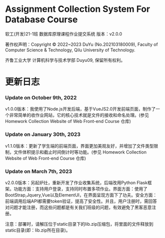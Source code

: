 # Assignment Collection System For Database Course
软工(开发)21-1班 数据库原理课程作业提交系统 版本：v2.0.0

著作权声明：Copyright &copy; 2022~2023 DuYu (No.202103180009), Faculty of Computer Science & Technology, Qilu University of Technology.

齐鲁工业大学 计算机科学与技术学部 Duyu09, 保留所有权利。

# 更新日志

### Update on October 9th, 2022

v1.0.0版本：我使用了Node.js开发后端，基于VueJS2.0开发前端页面，制作了一个非常简单的收作业网站，它的核心技术就是文件的接收和命名处理。(参见 Homework Collection Website of Web Front-end Course 仓库)


### Update on January 30th, 2023

v1.1.0版本：更新了学生端的前端页面，界面更加美观友好，并增加了文件类型限制，文件体积提示和截止时间倒计时等功能。(参见 Homework Collection Website of Web Front-end Course 仓库)

### Update on March 7th, 2023

v2.0.0版本：另起炉灶，重新开发了作业收集系统，后端改用Python Flask框架。功能方面：支持用户登录，支持同时布置多项作业。界面方面：使用了BootStrap,Jquery,Vue以及ElementUI，在界面呈现方面下了功夫。安全方面：前端调用后端API都需要token验证，提高了安全性。并且，用户注册时，需回答对问题才能注册，而这些问题都是有关我们班级的问题，有效避免了黑客恶意注册。

注意：部署时，请解压位于static目录下的lib.zip压缩包，将里面的文件释放到static目录(即：lib.zip所在目录)。

